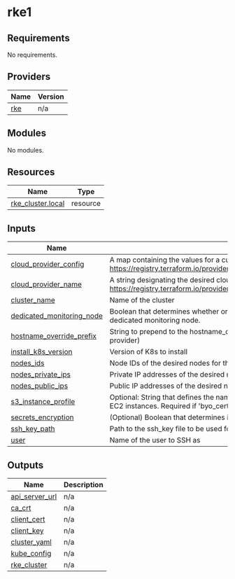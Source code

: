 # rke1

<!-- BEGINNING OF PRE-COMMIT-TERRAFORM DOCS HOOK -->
## Requirements

No requirements.

## Providers

| Name | Version |
|------|---------|
| <a name="provider_rke"></a> [rke](#provider\_rke) | n/a |

## Modules

No modules.

## Resources

| Name | Type |
|------|------|
| [rke_cluster.local](https://registry.terraform.io/providers/rancher/rke/latest/docs/resources/cluster) | resource |

## Inputs

| Name | Description | Type | Default | Required |
|------|-------------|------|---------|:--------:|
| <a name="input_cloud_provider_config"></a> [cloud\_provider\_config](#input\_cloud\_provider\_config) | A map containing the values for a custom cloud provider configuration. https://registry.terraform.io/providers/rancher/rke/latest/docs/resources/cluster#cloud_provider | `map(any)` | `null` | no |
| <a name="input_cloud_provider_name"></a> [cloud\_provider\_name](#input\_cloud\_provider\_name) | A string designating the desired cloud provider's name. https://registry.terraform.io/providers/rancher/rke/latest/docs/resources/cluster#name | `string` | `null` | no |
| <a name="input_cluster_name"></a> [cluster\_name](#input\_cluster\_name) | Name of the cluster | `string` | `"local"` | no |
| <a name="input_dedicated_monitoring_node"></a> [dedicated\_monitoring\_node](#input\_dedicated\_monitoring\_node) | Boolean that determines whether or not one of the given nodes will be taintend and labelled as a dedicated monitoring node. | `bool` | `false` | no |
| <a name="input_hostname_override_prefix"></a> [hostname\_override\_prefix](#input\_hostname\_override\_prefix) | String to prepend to the hostname\_override field for each node. (Ignored for AWS cloud provider) | `string` | `""` | no |
| <a name="input_install_k8s_version"></a> [install\_k8s\_version](#input\_install\_k8s\_version) | Version of K8s to install | `string` | `""` | no |
| <a name="input_nodes_ids"></a> [nodes\_ids](#input\_nodes\_ids) | Node IDs of the desired nodes for the RKE HA setup | `list(string)` | n/a | yes |
| <a name="input_nodes_private_ips"></a> [nodes\_private\_ips](#input\_nodes\_private\_ips) | Private IP addresses of the desired nodes for the RKE HA setup | `list(string)` | n/a | yes |
| <a name="input_nodes_public_ips"></a> [nodes\_public\_ips](#input\_nodes\_public\_ips) | Public IP addresses of the desired nodes for the RKE HA setup | `list(string)` | n/a | yes |
| <a name="input_s3_instance_profile"></a> [s3\_instance\_profile](#input\_s3\_instance\_profile) | Optional: String that defines the name of the IAM Instance Profile that grants S3 access to the EC2 instances. Required if 'byo\_certs\_bucket\_path' is set | `string` | `""` | no |
| <a name="input_secrets_encryption"></a> [secrets\_encryption](#input\_secrets\_encryption) | (Optional) Boolean that determines if secrets-encryption should be enabled for rke2 | `bool` | `false` | no |
| <a name="input_ssh_key_path"></a> [ssh\_key\_path](#input\_ssh\_key\_path) | Path to the ssh\_key file to be used for connecting to the nodes | `string` | `null` | no |
| <a name="input_user"></a> [user](#input\_user) | Name of the user to SSH as | `string` | `"ubuntu"` | no |

## Outputs

| Name | Description |
|------|-------------|
| <a name="output_api_server_url"></a> [api\_server\_url](#output\_api\_server\_url) | n/a |
| <a name="output_ca_crt"></a> [ca\_crt](#output\_ca\_crt) | n/a |
| <a name="output_client_cert"></a> [client\_cert](#output\_client\_cert) | n/a |
| <a name="output_client_key"></a> [client\_key](#output\_client\_key) | n/a |
| <a name="output_cluster_yaml"></a> [cluster\_yaml](#output\_cluster\_yaml) | n/a |
| <a name="output_kube_config"></a> [kube\_config](#output\_kube\_config) | n/a |
| <a name="output_rke_cluster"></a> [rke\_cluster](#output\_rke\_cluster) | n/a |
<!-- END OF PRE-COMMIT-TERRAFORM DOCS HOOK -->
